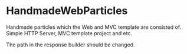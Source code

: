 # HandmadeWebParticles
Handmade particles which the Web and MVC template are consisted of. Simple HTTP Server, MVC template project and etc.

The path in the response builder should be changed.
